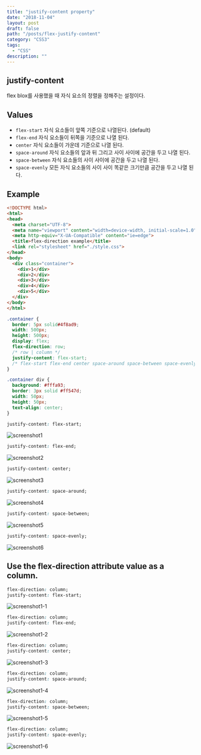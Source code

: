 ```yaml
---
title: "justify-content property"
date: "2018-11-04"
layout: post
draft: false
path: "/posts/flex-justify-content"
category: "CSS3"
tags: 
  - "CSS"
description: ""  
---
```


## justify-content
flex blox를 사용했을 때 자식 요소의 정렬을 정해주는 설정이다.

## Values
* `flex-start` 자식 요소들이 앞쪽 기준으로 나열된다. (default)
* `flex-end` 자식 요소들이 뒤쪽을 기준으로 나열 된다.
* `center`  자식 요소들이 가운데 기준으로 나열 된다.
* `space-around` 자식 요소들의 앞과 뒤 그리고 사이 사이에 공간을 두고 나열 된다.
* `space-between` 자식 요소들의 사이 사이에 공간을 두고 나열 된다.
* `space-evenly` 모든 자식 요소들의 사이 사이 똑같은 크기만큼 공간을 두고 나열 된다.

## Example
``` html
<!DOCTYPE html>
<html>
<head>
  <meta charset="UTF-8">
  <meta name="viewport" content="width=device-width, initial-scale=1.0">
  <meta http-equiv="X-UA-Compatible" content="ie=edge">
  <title>flex-direction example</title>
  <link rel="stylesheet" href="./style.css">
</head>
<body>
  <div class="container">
    <div>1</div>
    <div>2</div>
    <div>3</div>
    <div>4</div>
    <div>5</div>
  </div>
</body>
</html>
```

``` css
.container {
  border: 5px solid#4f8ad9;
  width: 500px;
  height: 500px;
  display: flex;
  flex-direction: row;
  /* row | column */
  justify-content: flex-start;
  /* flex-start flex-end center space-around space-between space-evenly */
}

.container div {
  background: #fffa93;
  border: 3px solid #ff547d;
  width: 50px;
  height: 50px;
  text-align: center;
}
```


``` css
justify-content: flex-start;
```

![screenshot1](./1.png)

``` css
justify-content: flex-end;
```

![screenshot2](./2.png)

``` css
justify-content: center;
```

![screenshot3](./3.png)

``` css
justify-content: space-around;
```

![screenshot4](./4.png)

``` css
justify-content: space-between;
```

![screenshot5](./5.png)

``` css
justify-content: space-evenly;
```

![screenshot6](./6.png)

## Use the flex-direction attribute value as a column.
``` css
flex-direction: column;
justify-content: flex-start;
```

![screenshot1-1](./1-1.png)


``` css
flex-direction: column;
justify-content: flex-end;
```

![screenshot1-2](./1-2.png)


``` css
flex-direction: column;
justify-content: center;
```

![screenshot1-3](./1-3.png)

``` css
flex-direction: column;
justify-content: space-around;
```

![screenshot1-4](./1-4.png)

``` css
flex-direction: column;
justify-content: space-between;
```

![screenshot1-5](./1-5.png)

``` css
flex-direction: column;
justify-content: space-evenly;
```

![screenshot1-6](./1-6.png)
